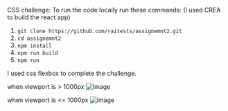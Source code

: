  CSS challenge:
To run the code locally run these commands: (I used CREA to build the react app)
1. `git clone https://github.com/raitests/assignemnt2.git`
2. `cd assignemnt2`
3. `npm install`
4. `npm run build`
5. `npm run`

I used css flexbox to complete the challenge.

when viewport is > 1000px
 ![image](https://github.com/user-attachments/assets/ab5d2104-5c42-4a56-b89c-1b23d794179b)

when viewport is <= 1000px
![image](https://github.com/user-attachments/assets/17049cba-0d32-482f-85aa-8f447bf0d2ac)

